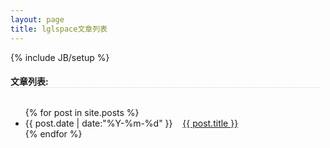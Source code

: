 ```yaml
---
layout: page
title: lglspace文章列表
---
```

{% include JB/setup %}

<h4 style="border-bottom: 1px dotted rgb(204, 204, 204); margin-right: 10px; ">文章列表:</h4>

<ul class="posts" style="padding-top: 12px;">
  {% for post in site.posts %}
    <li><span>{{ post.date | date:"%Y-%m-%d" }}</span> &nbsp;&nbsp; <a href="{{ BASE_PATH }}{{ post.url }}">{{ post.title }}</a></li>
  {% endfor %}
</ul>




